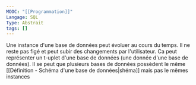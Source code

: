 ```yaml
---
MOOC: "[[Programmation]]"
Langage: SQL
Type: Abstrait
tags: []
---
```

Une instance d'une base de données peut évoluer au cours du temps. Il ne reste pas figé et peut subir des changements par l'utilisateur. Ca peut représenter un t-uplet d'une base de données (une donnée d'une base de données).
Il se peut que plusieurs bases de données possèdent le même [[Définition - Schéma d'une base de données|shéma]] mais pas le mêmes instances